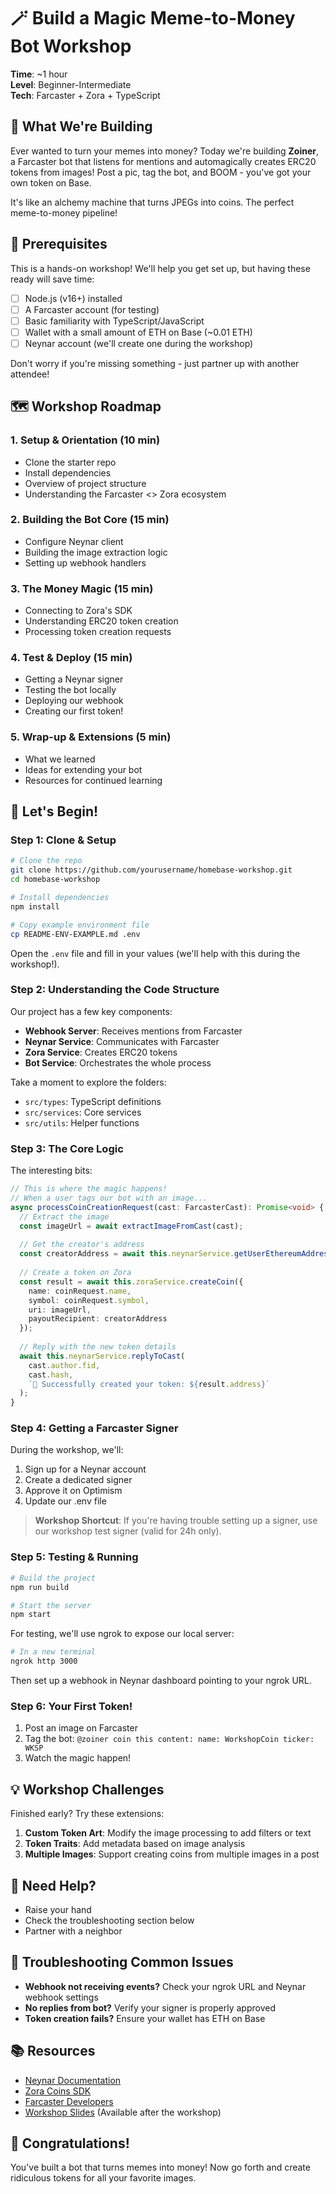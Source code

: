 # 🪄 Build a Magic Meme-to-Money Bot Workshop

**Time**: ~1 hour  
**Level**: Beginner-Intermediate  
**Tech**: Farcaster + Zora + TypeScript  

## 🌟 What We're Building

Ever wanted to turn your memes into money? Today we're building **Zoiner**, a Farcaster bot that listens for mentions and automagically creates ERC20 tokens from images! Post a pic, tag the bot, and BOOM - you've got your own token on Base. 

It's like an alchemy machine that turns JPEGs into coins. The perfect meme-to-money pipeline!

## 🧰 Prerequisites

This is a hands-on workshop! We'll help you get set up, but having these ready will save time:

- [ ] Node.js (v16+) installed
- [ ] A Farcaster account (for testing)
- [ ] Basic familiarity with TypeScript/JavaScript
- [ ] Wallet with a small amount of ETH on Base (~0.01 ETH)
- [ ] Neynar account (we'll create one during the workshop)

Don't worry if you're missing something - just partner up with another attendee!

## 🗺️ Workshop Roadmap

### 1. Setup & Orientation (10 min)
- Clone the starter repo
- Install dependencies
- Overview of project structure
- Understanding the Farcaster <> Zora ecosystem

### 2. Building the Bot Core (15 min)
- Configure Neynar client
- Building the image extraction logic
- Setting up webhook handlers

### 3. The Money Magic (15 min)
- Connecting to Zora's SDK
- Understanding ERC20 token creation
- Processing token creation requests

### 4. Test & Deploy (15 min)
- Getting a Neynar signer
- Testing the bot locally
- Deploying our webhook
- Creating our first token!

### 5. Wrap-up & Extensions (5 min)
- What we learned
- Ideas for extending your bot
- Resources for continued learning

## 🚀 Let's Begin!

### Step 1: Clone & Setup

```bash
# Clone the repo
git clone https://github.com/yourusername/homebase-workshop.git
cd homebase-workshop

# Install dependencies
npm install

# Copy example environment file
cp README-ENV-EXAMPLE.md .env
```

Open the `.env` file and fill in your values (we'll help with this during the workshop!).

### Step 2: Understanding the Code Structure

Our project has a few key components:

- **Webhook Server**: Receives mentions from Farcaster
- **Neynar Service**: Communicates with Farcaster
- **Zora Service**: Creates ERC20 tokens
- **Bot Service**: Orchestrates the whole process

Take a moment to explore the folders:
- `src/types`: TypeScript definitions
- `src/services`: Core services
- `src/utils`: Helper functions

### Step 3: The Core Logic

The interesting bits:

```typescript
// This is where the magic happens!
// When a user tags our bot with an image...
async processCoinCreationRequest(cast: FarcasterCast): Promise<void> {
  // Extract the image
  const imageUrl = await extractImageFromCast(cast);
  
  // Get the creator's address
  const creatorAddress = await this.neynarService.getUserEthereumAddress(cast.author.fid);
  
  // Create a token on Zora
  const result = await this.zoraService.createCoin({
    name: coinRequest.name,
    symbol: coinRequest.symbol,
    uri: imageUrl,
    payoutRecipient: creatorAddress
  });
  
  // Reply with the new token details
  await this.neynarService.replyToCast(
    cast.author.fid,
    cast.hash,
    `🎉 Successfully created your token: ${result.address}`
  );
}
```

### Step 4: Getting a Farcaster Signer

During the workshop, we'll:

1. Sign up for a Neynar account
2. Create a dedicated signer
3. Approve it on Optimism
4. Update our .env file

> **Workshop Shortcut**: If you're having trouble setting up a signer, use our workshop test signer (valid for 24h only).

### Step 5: Testing & Running

```bash
# Build the project
npm run build

# Start the server
npm start
```

For testing, we'll use ngrok to expose our local server:

```bash
# In a new terminal
ngrok http 3000
```

Then set up a webhook in Neynar dashboard pointing to your ngrok URL.

### Step 6: Your First Token!

1. Post an image on Farcaster
2. Tag the bot: `@zoiner coin this content: name: WorkshopCoin ticker: WKSP`
3. Watch the magic happen!

## 💡 Workshop Challenges

Finished early? Try these extensions:

1. **Custom Token Art**: Modify the image processing to add filters or text
2. **Token Traits**: Add metadata based on image analysis
3. **Multiple Images**: Support creating coins from multiple images in a post

## 🤝 Need Help?

- Raise your hand
- Check the troubleshooting section below
- Partner with a neighbor

## 🔧 Troubleshooting Common Issues

- **Webhook not receiving events?** Check your ngrok URL and Neynar webhook settings
- **No replies from bot?** Verify your signer is properly approved
- **Token creation fails?** Ensure your wallet has ETH on Base

## 📚 Resources

- [Neynar Documentation](https://docs.neynar.com/)
- [Zora Coins SDK](https://docs.zora.co/coins/sdk/getting-started)
- [Farcaster Developers](https://docs.farcaster.xyz/)
- [Workshop Slides](https://example.com/slides) (Available after the workshop)

## 🎉 Congratulations!

You've built a bot that turns memes into money! Now go forth and create ridiculous tokens for all your favorite images. 